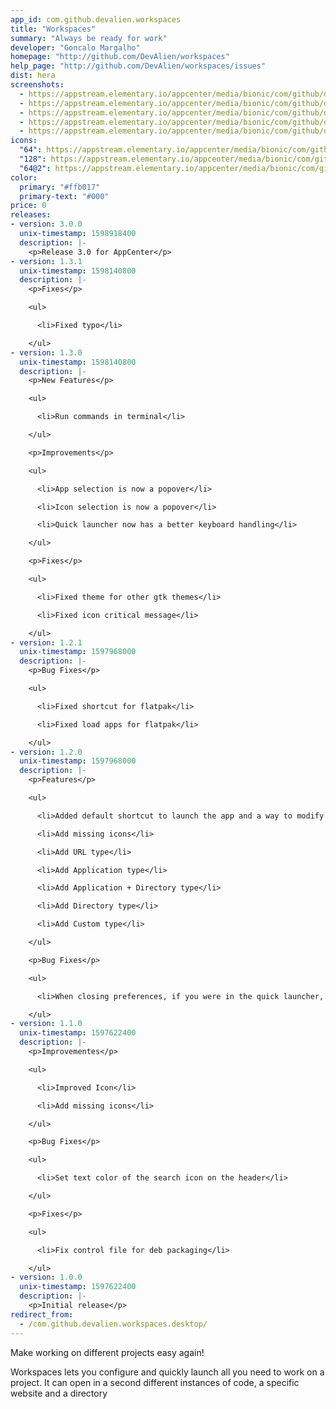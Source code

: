 ```yaml
---
app_id: com.github.devalien.workspaces
title: "Workspaces"
summary: "Always be ready for work"
developer: "Goncalo Margalho"
homepage: "http://github.com/DevAlien/workspaces"
help_page: "http://github.com/DevAlien/workspaces/issues"
dist: hera
screenshots:
  - https://appstream.elementary.io/appcenter/media/bionic/com/github/devalien.workspaces/2AD8A98EDBE96A599C8998DDBBC58633/screenshots/image-1_orig.png
  - https://appstream.elementary.io/appcenter/media/bionic/com/github/devalien.workspaces/2AD8A98EDBE96A599C8998DDBBC58633/screenshots/image-2_orig.png
  - https://appstream.elementary.io/appcenter/media/bionic/com/github/devalien.workspaces/2AD8A98EDBE96A599C8998DDBBC58633/screenshots/image-3_orig.png
  - https://appstream.elementary.io/appcenter/media/bionic/com/github/devalien.workspaces/2AD8A98EDBE96A599C8998DDBBC58633/screenshots/image-4_orig.png
  - https://appstream.elementary.io/appcenter/media/bionic/com/github/devalien.workspaces/2AD8A98EDBE96A599C8998DDBBC58633/screenshots/image-5_orig.png
icons:
  "64": https://appstream.elementary.io/appcenter/media/bionic/com/github/devalien.workspaces/2AD8A98EDBE96A599C8998DDBBC58633/icons/64x64/com.github.devalien.workspaces_com.github.devalien.workspaces.png
  "128": https://appstream.elementary.io/appcenter/media/bionic/com/github/devalien.workspaces/2AD8A98EDBE96A599C8998DDBBC58633/icons/128x128/com.github.devalien.workspaces_com.github.devalien.workspaces.png
  "64@2": https://appstream.elementary.io/appcenter/media/bionic/com/github/devalien.workspaces/2AD8A98EDBE96A599C8998DDBBC58633/icons/64x64@2/com.github.devalien.workspaces_com.github.devalien.workspaces.png
color:
  primary: "#ffb017"
  primary-text: "#000"
price: 0
releases:
- version: 3.0.0
  unix-timestamp: 1598918400
  description: |-
    <p>Release 3.0 for AppCenter</p>
- version: 1.3.1
  unix-timestamp: 1598140800
  description: |-
    <p>Fixes</p>

    <ul>

      <li>Fixed typo</li>

    </ul>
- version: 1.3.0
  unix-timestamp: 1598140800
  description: |-
    <p>New Features</p>

    <ul>

      <li>Run commands in terminal</li>

    </ul>

    <p>Improvements</p>

    <ul>

      <li>App selection is now a popover</li>

      <li>Icon selection is now a popover</li>

      <li>Quick launcher now has a better keyboard handling</li>

    </ul>

    <p>Fixes</p>

    <ul>

      <li>Fixed theme for other gtk themes</li>

      <li>Fixed icon critical message</li>

    </ul>
- version: 1.2.1
  unix-timestamp: 1597968000
  description: |-
    <p>Bug Fixes</p>

    <ul>

      <li>Fixed shortcut for flatpak</li>

      <li>Fixed load apps for flatpak</li>

    </ul>
- version: 1.2.0
  unix-timestamp: 1597968000
  description: |-
    <p>Features</p>

    <ul>

      <li>Added default shortcut to launch the app and a way to modify it</li>

      <li>Add missing icons</li>

      <li>Add URL type</li>

      <li>Add Application type</li>

      <li>Add Application + Directory type</li>

      <li>Add Directory type</li>

      <li>Add Custom type</li>

    </ul>

    <p>Bug Fixes</p>

    <ul>

      <li>When closing preferences, if you were in the quick launcher, it will open back that one</li>

    </ul>
- version: 1.1.0
  unix-timestamp: 1597622400
  description: |-
    <p>Improvementes</p>

    <ul>

      <li>Improved Icon</li>

      <li>Add missing icons</li>

    </ul>

    <p>Bug Fixes</p>

    <ul>

      <li>Set text color of the search icon on the header</li>

    </ul>

    <p>Fixes</p>

    <ul>

      <li>Fix control file for deb packaging</li>

    </ul>
- version: 1.0.0
  unix-timestamp: 1597622400
  description: |-
    <p>Initial release</p>
redirect_from:
  - /com.github.devalien.workspaces.desktop/
---
```


<p>Make working on different projects easy again!</p>
<p>Workspaces lets you configure and quickly launch all you need to work on a project. It can open in a second different instances of code, a specific website and a directory</p>